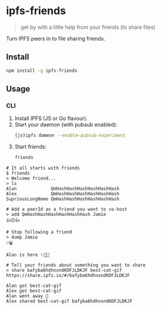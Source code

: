 # ipfs-friends

> get by with a little help from your friends (to share files)

Turn IPFS peers in to file sharing friends.

## Install

```sh
npm install -g ipfs-friends
```

## Usage

### CLI

1. Install IPFS (JS or Go flavour).
2. Start your daemon (with pubsub enabled):
    ```sh
    (js)ipfs dameon --enable-pubsub-experiment
    ```
3. Start friends:
    ```sh
    friends
    ```

```console
# It all starts with friends
$ friends
> Welcome friend...
> ls
Alan             QmHashHashHashHashHashHash
Alex             QmHashHashHashHashHashHash
SupriousLongName QmHashHashHashHashHashHash

# Add a peerId as a friend you want to co-host
> add QmHashHashHashHashHashHash Jamie
👍😙👍

# Stop following a friend
> dump Jamie
💦🗑

Alan is here ✨🎷🐩

# Tell your friends about something you want to share
> share bafyba6hdhnxndKDFJLDKJF best-cat-gif
https://share.ipfs.io/#/bafyba6hdhnxndKDFJLDKJF

Alan got best-cat-gif
Alex got best-cat-gif
Alan went away 👋
Alex shared best-cat-gif bafyba6hdhnxndKDFJLDKJF
```
